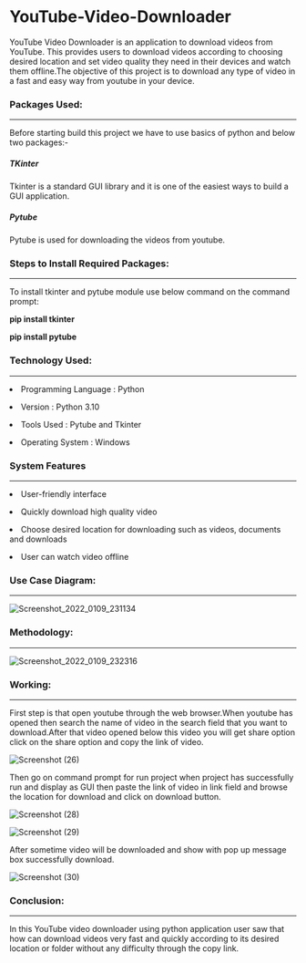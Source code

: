 # YouTube-Video-Downloader
YouTube Video Downloader is an application to download videos from YouTube. This provides users to download videos according to choosing desired location and set video quality  they need in their devices and watch them offline.The objective of this project is to download any type of video in a fast and easy way from youtube in your device.

<h3>Packages Used:</h3><hr>

Before starting build this project we have to use basics of python and below two packages:-

<h5>TKinter</h5>
Tkinter is a standard GUI library and it is one of the easiest ways to build a GUI application.

<h5>Pytube</h5>
Pytube is used for downloading the videos from youtube.

<h3>Steps to Install Required Packages:</h3><hr>

To install tkinter and pytube module use below command on the command prompt:

<b>pip install tkinter</b>

<b>pip install pytube</b>

<h3>Technology Used:</h3><hr>

<p><li>Programming Language :  Python</li></p>
<p><li>Version :  Python 3.10</li></p>
<p><li>Tools Used :  Pytube and Tkinter</li></p>
<p><li>Operating System :  Windows</li></p>

<h3>System Features</h3><hr>

<p><li>User-friendly interface</li></p>
<p><li>Quickly download high quality video</li></p> 
<p><li>Choose desired location for downloading such as videos, documents and downloads</li></p>
<p><li>User can watch video offline</li></p>

<h3>Use Case Diagram:</h3><hr>


![Screenshot_2022_0109_231134](https://github.com/Praveen-ASE/YouTube-Video-Downloader/assets/148997369/f5608f74-08fc-47ce-95d0-208a529e8adc)


<h3>Methodology:</h3><hr>

![Screenshot_2022_0109_232316](https://github.com/Praveen-ASE/YouTube-Video-Downloader/assets/148997369/9b1bc217-f6bd-4023-be13-990224c8098b)

<h3>Working:</h3><hr>

First step is that open youtube through the web browser.When youtube has opened then search the name of video in the search field that you want to download.After that video opened below this video you will get share option click on the share option and copy the link of video.

![Screenshot (26)](https://github.com/Praveen-ASE/YouTube-Video-Downloader/assets/148997369/4a83a969-bac3-401d-ad9f-2ce445a67fe7)


Then go on command prompt for run project when project has successfully run and display as GUI then paste the link of video in link field and browse the location for  download and click on download button.

![Screenshot (28)](https://github.com/Praveen-ASE/YouTube-Video-Downloader/assets/148997369/9874bb7f-78cc-4997-902a-1890b0db7ced)

![Screenshot (29)](https://github.com/Praveen-ASE/YouTube-Video-Downloader/assets/148997369/4d6859de-9c00-4669-90ca-6d49ccc8fc7e)


After sometime video will be downloaded and show with pop up message box successfully download.

![Screenshot (30)](https://github.com/Praveen-ASE/YouTube-Video-Downloader/assets/148997369/75df469d-faba-47ec-a71d-087690328ff8)


<h3>Conclusion:</h3><hr>

In this YouTube video downloader using python application user saw that how can download videos very fast and quickly according to its desired location or folder without any difficulty through the copy link.












